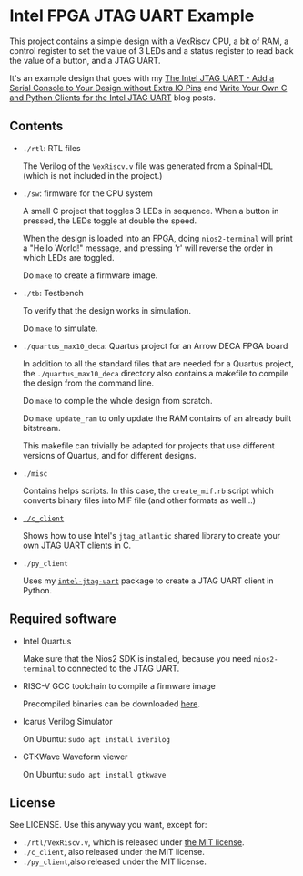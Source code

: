 
# Intel FPGA JTAG UART Example 

This project contains a simple design with a VexRiscv CPU, a bit
of RAM, a control register to set the value of 3 LEDs and a status
register to read back the value of a button, and a JTAG UART.

It's an example design that goes with my 
[The Intel JTAG UART - Add a Serial Console to Your Design without Extra IO Pins](https://tomverbeure.github.io/2021/05/02/Intel-JTAG-UART.html)
and
[Write Your Own C and Python Clients for the Intel JTAG UART](https://tomverbeure.github.io/2021/05/08/Write-Your-Own-C-and-Python-Clients-for-Intel-JTAG-UART-with-libjtag_atlantic.html)
blog posts.

## Contents

* `./rtl`: RTL files 

    The Verilog of the `VexRiscv.v` file was generated from a SpinalHDL 
    (which is not included in the project.)

* `./sw`: firmware for the CPU system 

    A small C project that toggles 3 LEDs in sequence. When a button in 
    pressed, the LEDs toggle at double the speed.

    When the design is loaded into an FPGA, doing `nios2-terminal` will print
    a "Hello World!" message, and pressing 'r' will reverse the order in which
    LEDs are toggled.

    Do `make` to create a firmware image.

* `./tb`: Testbench

    To verify that the design works in simulation.

    Do `make` to simulate.

* `./quartus_max10_deca`: Quartus project for an Arrow DECA FPGA board

    In addition to all the standard files that are needed for 
    a Quartus project, the `./quartus_max10_deca` directory also contains
    a makefile to compile the design from the command line. 

    Do `make` to compile the whole design from scratch.

    Do `make update_ram` to only update the RAM contains of an already built 
    bitstream.

    This makefile can trivially be adapted for projects that use different
    versions of Quartus, and for different designs.

* `./misc`

    Contains helps scripts. In this case, the `create_mif.rb` script which converts
    binary files into MIF file (and other formats as well...)

* [`./c_client`](./c_client)

    Shows how to use Intel's `jtag_atlantic` shared library to create your own
    JTAG UART clients in C. 

* `./py_client`

    Uses my [`intel-jtag-uart`](https://pypi.org/project/intel-jtag-uart/) package to create
    a JTAG UART client in Python.

## Required software

* Intel Quartus  

    Make sure that the Nios2 SDK is installed, because you need `nios2-terminal` to
    connected to the JTAG UART.

* RISC-V GCC toolchain to compile a firmware image

    Precompiled binaries can be downloaded [here](https://github.com/sifive/freedom-tools/releases).

* Icarus Verilog Simulator

    On Ubuntu: `sudo apt install iverilog`

* GTKWave Waveform viewer

    On Ubuntu: `sudo apt install gtkwave`

## License

See LICENSE. Use this anyway you want, except for: 

* `./rtl/VexRiscv.v`, which is released under [the MIT license](https://github.com/SpinalHDL/VexRiscv/blob/master/LICENSE).
* `./c_client`, also released under the MIT license.
* `./py_client`,also released under the MIT license.


